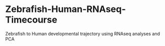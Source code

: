 # Zebrafish-Human-RNAseq-Timecourse
Zebrafish to Human developmental trajectory using RNAseq analyses and PCA
